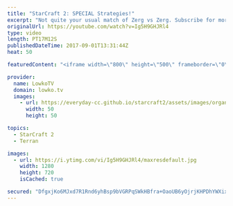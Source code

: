 ```yaml
---
title: "StarCraft 2: SPECIAL Strategies!"
excerpt: "Not quite your usual match of Zerg vs Zerg. Subscribe for more videos: http://lowko.tv/youtube Mittens & Diamonds: https://goo.gl/aGB2dc  An awesome match of Platinum League Zerg vs Zerg. While the game opens up rather passively, it quickly becomes very unorthodox as one of the players decides to go"
originalUrl: https://youtube.com/watch?v=Ig5H9GHJRl4
type: video
length: PT17M12S
publishedDateTime: 2017-09-01T13:31:44Z
heat: 50

featuredContent: "<iframe width=\"800\" height=\"500\" frameborder=\"0\" src=\"https://www.youtube.com/embed/Ig5H9GHJRl4\" allow=\"accelerometer; autoplay; encrypted-media; gyroscope; picture-in-picture\" allowfullscreen></iframe>"

provider:
  name: LowkoTV
  domain: lowko.tv
  images:
    - url: https://everyday-cc.github.io/starcraft2/assets/images/organizations/lowko.tv-50x50.jpg
      width: 50
      height: 50

topics:
  - StarCraft 2
  - Terran

images:
  - url: https://i.ytimg.com/vi/Ig5H9GHJRl4/maxresdefault.jpg
    width: 1280
    height: 720
    isCached: true

secured: "DfgxjKo6MJxd7R1Rnd6yhBsp9bVGRPqSWkHBfra+OaoUB6yOjrjKHPDhYWXixSmOh4N9YnPY5S6VGqy9WLOqUTn2QpIZBrl+82cI9GHyI4CT6fuolXx0Q9oyxUKLLg0jCVeTDcBLo8gVhp/RUonl1rarhXOFrC/0nkxSEXVvcobMo/khk/8WLNPfWIoA/ATRUUNtO4QPZYhOnfpS5/T73s1BMZlK2vGoGVnBEFdX0SaUpQpGeRNPgi8D66ze0ObkGK4LANc8qC6LoH8aEl+/finShrFhZGY7Boy0QD6RSoiHe10Zz9N6+5W7504hDXLG1qKrIWmQ0sX4bf6aHX1eHQHO8p99plFP1p5ue710awvyPkGZ96igCA99vhrrQtmbuAy1wZyF9KJ5A/yxdcjSNEYlKsnSojSeoL6HtAzFTmg=;UgocLHvxGsOGojbjMd16Sg=="
---
```


